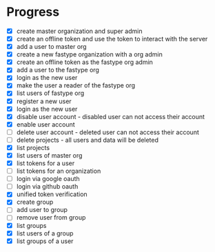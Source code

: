 # Progress

- [x] create master organization and super admin
- [x] create an offline token and use the token to interact with the server
- [x] add a user to master org
- [x] create a new fastype organization with a org admin
- [x] create an offline token as the fastype org admin
- [x] add a user to the fastype org
- [x] login as the new user
- [x] make the user a reader of the fastype org
- [x] list users of fastype org
- [x] register a new user
- [x] login as the new user
- [x] disable user account - disabled user can not access their account
- [x] enable user account
- [ ] delete user account - deleted user can not access their account
- [ ] delete projects - all users and data will be deleted
- [x] list projects
- [x] list users of master org
- [x] list tokens for a user
- [ ] list tokens for an organization
- [ ] login via google oauth
- [ ] login via github oauth
- [x] unified token verification
- [x] create group
- [ ] add user to group
- [ ] remove user from group
- [x] list groups
- [x] list users of a group
- [x] list groups of a user
